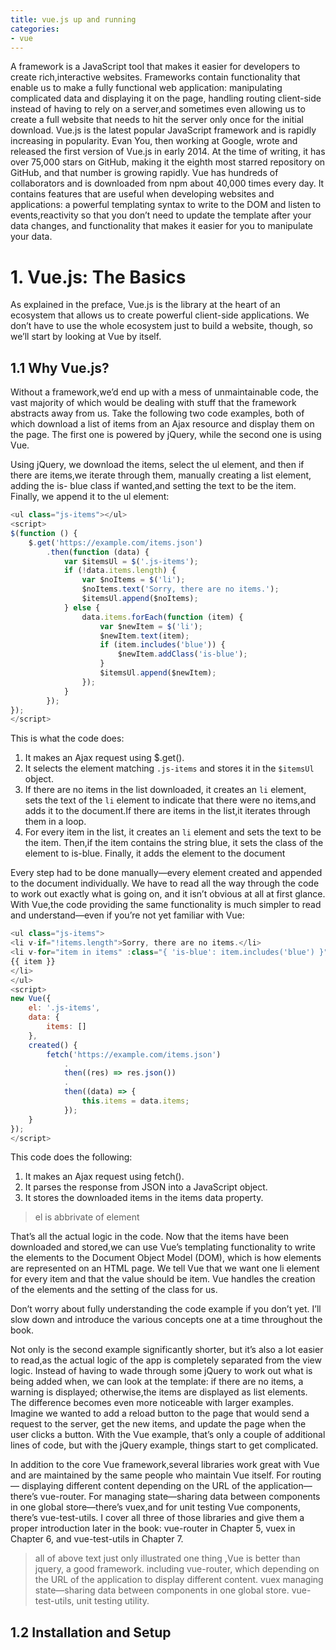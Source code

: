 ```yaml
---
title: vue.js up and running
categories:
- vue
---
```


A framework is a JavaScript tool that makes it easier for developers to create
rich,interactive websites. Frameworks contain functionality that enable us to
make a fully functional web application: manipulating complicated data and
displaying it on the page, handling routing client-side instead of having to rely
on a server,and sometimes even allowing us to create a full website that needs to
hit the server only once for the initial download. Vue.js is the latest popular
JavaScript framework and is rapidly increasing in popularity. Evan You, then
working at Google, wrote and released the first version of Vue.js in early 2014.
At the time of writing, it has over 75,000 stars on GitHub, making it the eighth
most starred repository on GitHub, and that number is growing rapidly. Vue has
hundreds of collaborators and is downloaded from npm about 40,000 times
every day. It contains features that are useful when developing websites and
applications: a powerful templating syntax to write to the DOM and listen to
events,reactivity so that you don’t need to update the template after your data
changes, and functionality that makes it easier for you to manipulate your data.

<!-- more -->

<!-- toc -->

# 1. Vue.js: The Basics

As explained in the preface, Vue.js is the library at the heart of an ecosystem that
allows us to create powerful client-side applications. We don’t have to use the
whole ecosystem just to build a website, though, so we’ll start by looking at Vue
by itself.

## 1.1 Why Vue.js?

Without a framework,we’d end up with a mess of unmaintainable code, the vast
majority of which would be dealing with stuff that the framework abstracts away
from us. Take the following two code examples, both of which download a list
of items from an Ajax resource and display them on the page. The first one is
powered by jQuery, while the second one is using Vue.

Using jQuery, we download the items, select the ul element, and then if there are
items,we iterate through them, manually creating a list element, adding the is-
blue class if wanted,and setting the text to be the item. Finally, we append it to
the ul element:

```js
<ul class="js-items"></ul>
<script>
$(function () {
    $.get('https://example.com/items.json')
        .then(function (data) {
            var $itemsUl = $('.js-items');
            if (!data.items.length) {
                var $noItems = $('li');
                $noItems.text('Sorry, there are no items.');
                $itemsUl.append($noItems);
            } else {
                data.items.forEach(function (item) {
                    var $newItem = $('li');
                    $newItem.text(item);
                    if (item.includes('blue')) {
                        $newItem.addClass('is-blue');
                    }
                    $itemsUl.append($newItem);
                });
            }
        });
});
</script>
```

This is what the code does:

1. It makes an Ajax request using $.get().
2. It selects the element matching `.js-items` and stores it in the `$itemsUl` object.
3. If there are no items in the list downloaded, it creates an `li` element,
sets the text of the `li` element to indicate that there were no items,and
adds it to the document.If there are items in the list,it iterates through them in a loop.
4. For every item in the list, it creates an `li` element and sets the text to be
the item. Then,if the item contains the string blue, it sets the class of
the element to is-blue. Finally, it adds the element to the document

Every step had to be done manually—every element created and appended to the
document individually. We have to read all the way through the code to work out
exactly what is going on, and it isn’t obvious at all at first glance.
With Vue,the code providing the same functionality is much simpler to read and
understand—even if you’re not yet familiar with Vue:

```js
<ul class="js-items">
<li v-if="!items.length">Sorry, there are no items.</li>
<li v-for="item in items" :class="{ 'is-blue': item.includes('blue') }">
{{ item }}
</li>
</ul>
<script>
new Vue({
    el: '.js-items', 
    data: {
        items: []
    },
    created() {
        fetch('https://example.com/items.json')
            .
            then((res) => res.json())
            .
            then((data) => {
                this.items = data.items;
            });
    }
});
</script>

```

This code does the following:

1. It makes an Ajax request using fetch().
2. It parses the response from JSON into a JavaScript object.
3. It stores the downloaded items in the items data property.

> el is abbrivate of element

That’s all the actual logic in the code. Now that the items have been downloaded
and stored,we can use Vue’s templating functionality to write the elements to
the Document Object Model (DOM), which is how elements are represented on
an HTML page. We tell Vue that we want one li element for every item and that
the value should be item. Vue handles the creation of the elements and the
setting of the class for us.

Don’t worry about fully understanding the code example if you don’t yet. I’ll
slow down and introduce the various concepts one at a time throughout the book.

Not only is the second example significantly shorter, but it’s also a lot easier to
read,as the actual logic of the app is completely separated from the view logic.
Instead of having to wade through some jQuery to work out what is being added when,
we can look at the template: if there are no items, a warning is displayed;
otherwise,the items are displayed as list elements. The difference becomes even
more noticeable with larger examples. Imagine we wanted to add a reload button
to the page that would send a request to the server, get the new items, and update
the page when the user clicks a button. With the Vue example, that’s only a
couple of additional lines of code, but with the jQuery example, things start to
get complicated.

In addition to the core Vue framework,several libraries work great with Vue and
are maintained by the same people who maintain Vue itself. For routing—
displaying different content depending on the URL of the application—there’s
vue-router. For managing state—sharing data between components in one global
store—there’s vuex,and for unit testing Vue components, there’s vue-test-utils. I
cover all three of those libraries and give them a proper introduction later in the
book: vue-router in Chapter 5, vuex in Chapter 6, and vue-test-utils in Chapter 7.
> all of above text just only illustrated one thing ,Vue is better than jquery, a good framework.
> including vue-router, which depending on the URL of the application to display different content.
> vuex managing state—sharing data between components in one global store.
> vue-test-utils, unit testing utility.

## 1.2 Installation and Setup